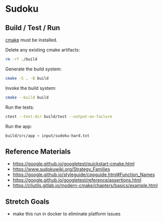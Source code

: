 # Sudoku

## Build / Test / Run
[cmake](https://cmake.org/install/) must be installed.

Delete any existing cmake artifacts:
``` sh
rm -rf ./build
```

Generate the build system:
``` sh
cmake -S . -B build
```

Invoke the build system:
``` sh
cmake --build build
```

Run the tests:
``` sh
ctest --test-dir build/test --output-on-failure
```

Run the app:
``` sh
build/src/app < input/sudoku-hard.txt
```

## Reference Materials
- https://google.github.io/googletest/quickstart-cmake.html
- https://www.sudokuwiki.org/Strategy_Families
- https://google.github.io/styleguide/cppguide.html#Function_Names
- https://google.github.io/googletest/reference/assertions.html
- https://cliutils.gitlab.io/modern-cmake/chapters/basics/example.html

## Stretch Goals
- make this run in docker to eliminate platform issues
